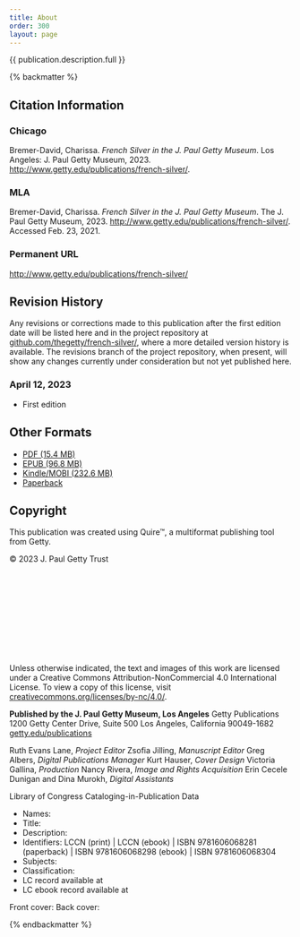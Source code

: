 ```yaml
---
title: About
order: 300
layout: page
---
```


{{ publication.description.full }}

{% backmatter %}

## Citation Information

### Chicago

Bremer-David, Charissa. *French Silver in the J. Paul Getty Museum*. Los Angeles: J. Paul Getty Museum, 2023. http://www.getty.edu/publications/french-silver/.

### MLA
Bremer-David, Charissa. *French Silver in the J. Paul Getty Museum*. The J. Paul Getty Museum, 2023. http://www.getty.edu/publications/french-silver/. Accessed <span class="cite-current-date">Feb. 23, 2021</span>.

### Permanent URL

http://www.getty.edu/publications/french-silver/

## Revision History

Any revisions or corrections made to this publication after the first edition date will be listed here and in the project repository at [github.com/thegetty/french-silver/](https://github.com/thegetty/french-silver/), where a more detailed version history is available. The revisions branch of the project repository, when present, will show any changes currently under consideration but not yet published here.

### April 12, 2023

  - First edition

## Other Formats

  - [PDF (15.4 MB)](/downloads/X.pdf)
  - [EPUB (96.8 MB)](/downloads/X.epub)
  - [Kindle/MOBI (232.6 MB)](/downloads/X.mobi)
  - [Paperback](https://shop.getty.edu/products/X)

## Copyright

This publication was created using Quire™, a multiformat publishing tool from Getty.

© 2023 J. Paul Getty Trust


<svg class="quire-copyright__icon">
<switch>
  <use xlink:href="#cc"></use>
</switch>
<switch>
  <use xlink:href="#cc-by"></use>
</switch>
<switch>
  <use xlink:href="#cc-by-nc"></use>
  <foreignObject width="135" height="30">
      <img src="../img/icons/cc-by-nc.png" alt="CC BY-NC" />
  </foreignObject>
</switch>
</svg>


Unless otherwise indicated, the text and images of this work are licensed under a Creative Commons Attribution-NonCommercial 4.0 International License. To view a copy of this license, visit [creativecommons.org/licenses/by-nc/4.0/](https://creativecommons.org/licenses/by-nc/4.0/).

**Published by the J. Paul Getty Museum, Los Angeles**
Getty Publications
1200 Getty Center Drive, Suite 500
Los Angeles, California 90049-1682
[getty.edu/publications](http://www.getty.edu/publications/)

Ruth Evans Lane, *Project Editor*
Zsofia Jilling, *Manuscript Editor*
Greg Albers, *Digital Publications Manager*
Kurt Hauser, *Cover Design*
Victoria Gallina, *Production*
Nancy Rivera, *Image and Rights Acquisition*
Erin Cecele Dunigan and Dina Murokh, *Digital Assistants* 



Library of Congress Cataloging-in-Publication Data

- Names:
- Title:
- Description:
- Identifiers: LCCN  (print) | LCCN (ebook) | ISBN
   9781606068281 (paperback) | ISBN 9781606068298 (ebook) | ISBN
   9781606068304
- Subjects:
- Classification:
- LC record available at
- LC ebook record available at



Front cover:
Back cover:

{% endbackmatter %}

